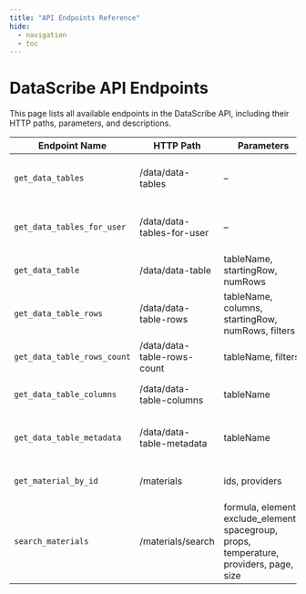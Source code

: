 ```yaml
---
title: "API Endpoints Reference"
hide:
  - navigation
  - toc
---
```


# DataScribe API Endpoints

This page lists all available endpoints in the DataScribe API, including their HTTP paths, parameters, and descriptions.

| Endpoint Name             | HTTP Path                   | Parameters                                                                                 | Description                               |
|---------------------------|-----------------------------|--------------------------------------------------------------------------------------------|-------------------------------------------|
| `get_data_tables`           | /data/data-tables           | –                                                                                          | List all data tables (admin only)         |
| `get_data_tables_for_user`  | /data/data-tables-for-user  | –                                                                                          | List data tables available to the user    |
| `get_data_table`            | /data/data-table            | tableName, startingRow, numRows                                                            | Get rows from a data table                |
| `get_data_table_rows`       | /data/data-table-rows       | tableName, columns, startingRow, numRows, filters                                          | Get rows from a data table (with columns) |
| `get_data_table_rows_count` | /data/data-table-rows-count | tableName, filters                                                                         | Get row count for a data table            |
| `get_data_table_columns`    | /data/data-table-columns    | tableName                                                                                  | Get columns of a data table               |
| `get_data_table_metadata`   | /data/data-table-metadata   | tableName                                                                                  | Get metadata for a data table             |
| `get_material_by_id`        | /materials                  | ids, providers                                                                             | Get material by IDs                       |
| `search_materials`          | /materials/search           | formula, elements, exclude_elements, spacegroup, props, <br/>temperature, providers, page, size | Search for materials                      |
